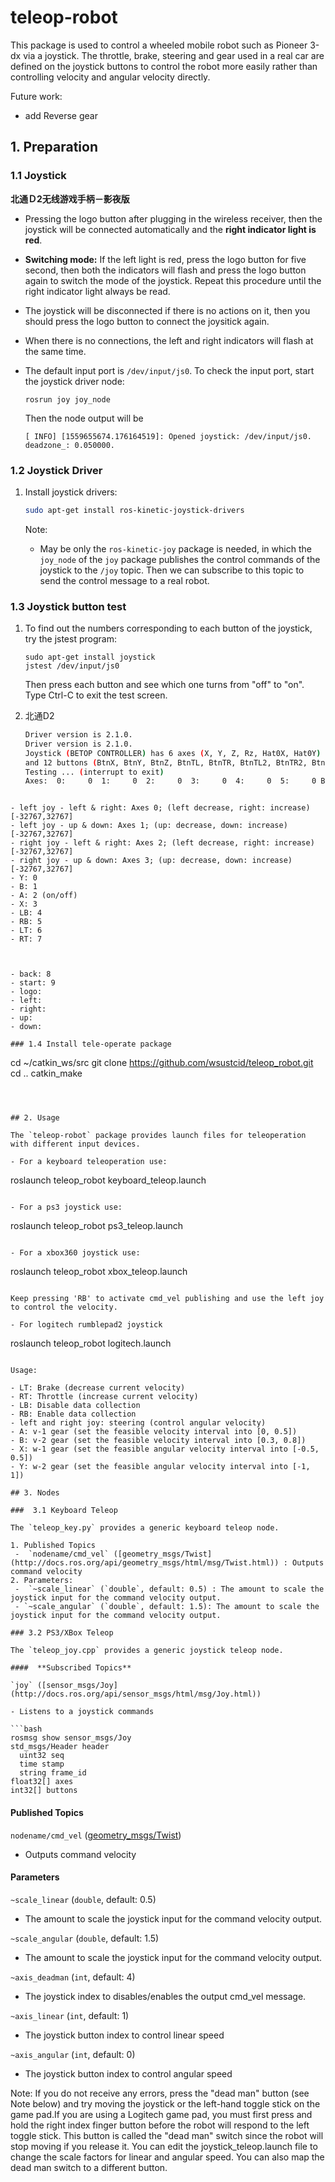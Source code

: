 # teleop-robot

This package is used to control a wheeled mobile robot such as Pioneer 3-dx via a joystick.  The throttle, brake, steering and gear used in a real car are defined on the joystick buttons to control the robot more easily rather than controlling velocity and angular velocity directly.



Future work:

- add Reverse gear



## 1. Preparation

### 1.1 Joystick

**北通Ｄ2无线游戏手柄－影夜版**

- Pressing the logo button after plugging in the wireless receiver, then the joystick will be connected automatically and the **right indicator light is red**. 

- **Switching mode:** If the left light is red, press the logo button for five second, then both the indicators will flash and press the logo button again to switch the mode of the joystick. Repeat this procedure until the right indicator light always be read.

- The joystick will be disconnected if there is no actions on it, then you should press the logo button to connect the joysitick again. 

- When there is no connections, the left and right indicators will flash at the same time. 

- The default input port is `/dev/input/js0`. To check the input port, start the joystick driver node:

  ```
  rosrun joy joy_node
  ```

  Then the node output will be

  ```
  [ INFO] [1559655674.176164519]: Opened joystick: /dev/input/js0. deadzone_: 0.050000.
  ```

  

### 1.2 Joystick Driver

1. Install joystick drivers:

   ```bash
   sudo apt-get install ros-kinetic-joystick-drivers
   ```

   Note: 

   - May be only the `ros-kinetic-joy` package is needed, in which the `joy_node` of the `joy` package publishes the control commands of the joystick to the `/joy` topic.  Then we can subscribe to this topic to send the control message to a real robot.

### 1.3 Joystick button test

1. To find out the numbers corresponding to each button of the joystick, try the jstest program:

   ```
   sudo apt-get install joystick
   jstest /dev/input/js0
   ```

   Then press each button and see which one turns from "off" to "on". Type Ctrl-C to exit the test screen.

2. 北通D2

   ```bash
   Driver version is 2.1.0.
   Driver version is 2.1.0.
   Joystick (BETOP CONTROLLER) has 6 axes (X, Y, Z, Rz, Hat0X, Hat0Y)
   and 12 buttons (BtnX, BtnY, BtnZ, BtnTL, BtnTR, BtnTL2, BtnTR2, BtnSelect, BtnStart, BtnMode, BtnThumbL, BtnThumbR).
   Testing ... (interrupt to exit)
   Axes:  0:     0  1:     0  2:     0  3:     0  4:     0  5:     0 Buttons:  0:off  1:off  2:off  3:off  4:off  5:off  6:off  7:off  8:off  9:off 10:off 11:off 
   
```
   
- left joy - left & right: Axes 0; (left decrease, right: increase) [-32767,32767]
- left joy - up & down: Axes 1; (up: decrease, down: increase) [-32767,32767]
- right joy - left & right: Axes 2; (left decrease, right: increase) [-32767,32767]
- right joy - up & down: Axes 3; (up: decrease, down: increase) [-32767,32767]
- Y: 0
- B: 1
- A: 2 (on/off)
- X: 3
- LB: 4
- RB: 5
- LT: 6
- RT: 7



- back: 8
- start: 9
- logo: 
- left: 
- right: 
- up: 
- down: 

### 1.4 Install tele-operate package

```
cd ~/catkin_ws/src
git clone https://github.com/wsustcid/teleop_robot.git
cd ..
catkin_make
```



## 2. Usage

The `teleop-robot` package provides launch files for teleoperation with different input devices.

- For a keyboard teleoperation use:

  ```
  roslaunch teleop_robot keyboard_teleop.launch
  ```

- For a ps3 joystick use:

  ```
  roslaunch teleop_robot ps3_teleop.launch
  ```

- For a xbox360 joystick use:

  ```
  roslaunch teleop_robot xbox_teleop.launch
  ```

  Keep pressing 'RB' to activate cmd_vel publishing and use the left joy to control the velocity.

- For logitech rumblepad2 joystick

  ```
  roslaunch teleop_robot logitech.launch
  ```

Usage:

- LT: Brake (decrease current velocity)
- RT: Throttle (increase current velocity)
- LB: Disable data collection
- RB: Enable data collection
- left and right joy: steering (control angular velocity)
- A: v-1 gear (set the feasible velocity interval into [0, 0.5])
- B: v-2 gear (set the feasible velocity interval into [0.3, 0.8])
- X: w-1 gear (set the feasible angular velocity interval into [-0.5, 0.5])
- Y: w-2 gear (set the feasible angular velocity interval into [-1, 1])

## 3. Nodes

###  3.1 Keyboard Teleop

 The `teleop_key.py` provides a generic keyboard teleop node.

1. Published Topics
   -  `nodename/cmd_vel` ([geometry_msgs/Twist](http://docs.ros.org/api/geometry_msgs/html/msg/Twist.html)) : Outputs command velocity 
2. Parameters:
   -  `~scale_linear` (`double`, default: 0.5) : The amount to scale the joystick input for the command velocity output.
   - `~scale_angular` (`double`, default: 1.5): The amount to scale the joystick input for the command velocity output.

### 3.2 PS3/XBox Teleop

 The `teleop_joy.cpp` provides a generic joystick teleop node.

####  **Subscribed Topics**

 `joy` ([sensor_msgs/Joy](http://docs.ros.org/api/sensor_msgs/html/msg/Joy.html))

- Listens to a joystick commands

  ```bash
  rosmsg show sensor_msgs/Joy
  std_msgs/Header header
    uint32 seq
    time stamp
    string frame_id
  float32[] axes
  int32[] buttons
  
  ```

####  **Published Topics**

 `nodename/cmd_vel` ([geometry_msgs/Twist](http://docs.ros.org/api/geometry_msgs/html/msg/Twist.html))

- Outputs command velocity

####  **Parameters**

 `~scale_linear` (`double`, default: 0.5)

- The amount to scale the joystick input for the command velocity output.

`~scale_angular` (`double`, default: 1.5)

- The amount to scale the joystick input for the command velocity output.

`~axis_deadman` (`int`, default: 4)

- The joystick index to disables/enables the output cmd_vel message.

`~axis_linear` (`int`, default: 1)

- The joystick button index to control linear speed

`~axis_angular` (`int`, default: 0)

- The joystick button index to control angular speed



Note: If you do not receive any errors, press the "dead man" button (see Note below) and try moving the joystick or the left-hand toggle stick on the game pad.If you are using a Logitech game pad, you must first press and hold the right index finger button before the robot will respond to the left toggle stick. This button is called the "dead man" switch since the robot will stop moving if you release it. You can edit the joystick_teleop.launch file to change the scale factors for linear and angular speed. You can also map the dead man switch to a different button. 